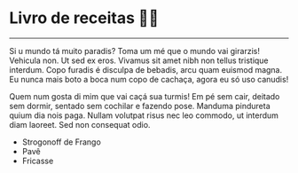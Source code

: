 # Livro de receitas 👨‍🍳

---

 Si u mundo tá muito paradis? Toma um mé que o mundo vai girarzis! Vehicula non. Ut sed ex eros. Vivamus sit amet nibh non tellus tristique interdum. Copo furadis é disculpa de bebadis, arcu quam euismod magna. Eu nunca mais boto a boca num copo de cachaça, agora eu só uso canudis!

Quem num gosta di mim que vai caçá sua turmis! Em pé sem cair, deitado sem dormir, sentado sem cochilar e fazendo pose. Manduma pindureta quium dia nois paga. Nullam volutpat risus nec leo commodo, ut interdum diam laoreet. Sed non consequat odio.

- Strogonoff de Frango
- Pavê
- Fricasse
